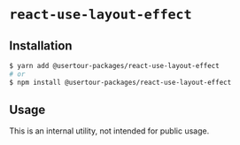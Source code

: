 # `react-use-layout-effect`

## Installation

```sh
$ yarn add @usertour-packages/react-use-layout-effect
# or
$ npm install @usertour-packages/react-use-layout-effect
```

## Usage

This is an internal utility, not intended for public usage.
